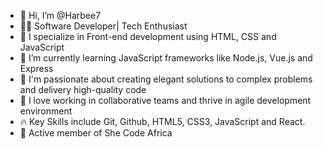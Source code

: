 - 👋 Hi, I’m @Harbee7
- 👩‍💻 Software Developer| Tech Enthusiast
- 👀 I specialize in Front-end development using HTML, CSS and JavaScript 
- 🌱 I’m currently learning JavaScript frameworks like Node.js, Vue.js and Express
- 💞 I'm passionate about creating elegant solutions to complex problems and delivery high-quality code 
- 💞️ I love working in collaborative teams and thrive in agile development environment
- 🔥 Key Skills include Git, Github, HTML5, CSS3, JavaScript and React.
- 💞 Active member of She Code Africa

<!---
Harbee7/Harbee7 is a ✨ special ✨ repository because its `README.md` (this file) appears on your GitHub profile.
You can click the Preview link to take a look at your changes.
--->
